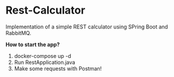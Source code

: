 # Rest-Calculator
Implementation of a simple REST calculator using SPring Boot and RabbitMQ.

**How to start the app?**

1. docker-compose up -d
2. Run RestApplication.java
3. Make some requests with Postman!
